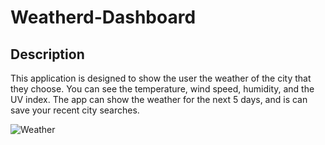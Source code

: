# Weatherd-Dashboard

## Description
This application is designed to show the user the weather of the city that they choose. You can see the temperature, wind speed, humidity, and the UV index. The app can show the weather for the next 5 days, and is can save your recent city searches.

![Weather](https://user-images.githubusercontent.com/51279438/131591370-cc880593-81a3-4bac-ad63-ba9aa74e5c0e.png)
